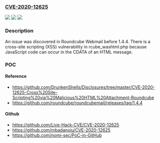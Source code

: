 ### [CVE-2020-12625](https://cve.mitre.org/cgi-bin/cvename.cgi?name=CVE-2020-12625)
![](https://img.shields.io/static/v1?label=Product&message=n%2Fa&color=blue)
![](https://img.shields.io/static/v1?label=Version&message=n%2Fa&color=blue)
![](https://img.shields.io/static/v1?label=Vulnerability&message=n%2Fa&color=brighgreen)

### Description

An issue was discovered in Roundcube Webmail before 1.4.4. There is a cross-site scripting (XSS) vulnerability in rcube_washtml.php because JavaScript code can occur in the CDATA of an HTML message.

### POC

#### Reference
- https://github.com/DrunkenShells/Disclosures/tree/master/CVE-2020-12625-Cross%20Site-Scripting%20via%20Malicious%20HTML%20Attachment-Roundcube
- https://github.com/roundcube/roundcubemail/releases/tag/1.4.4

#### Github
- https://github.com/Live-Hack-CVE/CVE-2020-12625
- https://github.com/mbadanoiu/CVE-2020-12625
- https://github.com/nomi-sec/PoC-in-GitHub

